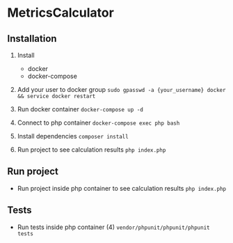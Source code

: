 # MetricsCalculator

## Installation
1. Install
    - docker
    - docker-compose
    
2. Add your user to docker group
   `sudo gpasswd -a {your_username} docker && service docker restart`
   
3. Run docker container
    `docker-compose up -d`

4. Connect to php container
    `docker-compose exec php bash`

5. Install dependencies
    `composer install`
    
6. Run project to see calculation results
    `php index.php`

## Run project
- Run project inside php container to see calculation results
    `php index.php`
    
## Tests
- Run tests inside php container (4)
    `vendor/phpunit/phpunit/phpunit tests`